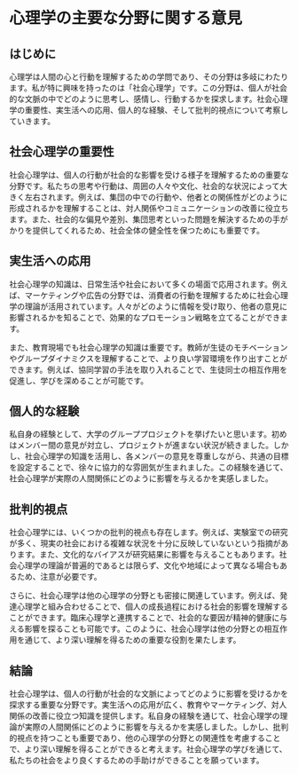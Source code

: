 # 心理学の主要な分野に関する意見

## はじめに

心理学は人間の心と行動を理解するための学問であり、その分野は多岐にわたります。私が特に興味を持ったのは「社会心理学」です。この分野は、個人が社会的な文脈の中でどのように思考し、感情し、行動するかを探求します。社会心理学の重要性、実生活への応用、個人的な経験、そして批判的視点について考察していきます。

## 社会心理学の重要性

社会心理学は、個人の行動が社会的な影響を受ける様子を理解するための重要な分野です。私たちの思考や行動は、周囲の人々や文化、社会的な状況によって大きく左右されます。例えば、集団の中での行動や、他者との関係性がどのように形成されるかを理解することは、対人関係やコミュニケーションの改善に役立ちます。また、社会的な偏見や差別、集団思考といった問題を解決するための手がかりを提供してくれるため、社会全体の健全性を保つためにも重要です。

## 実生活への応用

社会心理学の知識は、日常生活や社会において多くの場面で応用されます。例えば、マーケティングや広告の分野では、消費者の行動を理解するために社会心理学の理論が活用されています。人々がどのように情報を受け取り、他者の意見に影響されるかを知ることで、効果的なプロモーション戦略を立てることができます。

また、教育現場でも社会心理学の知識は重要です。教師が生徒のモチベーションやグループダイナミクスを理解することで、より良い学習環境を作り出すことができます。例えば、協同学習の手法を取り入れることで、生徒同士の相互作用を促進し、学びを深めることが可能です。

## 個人的な経験

私自身の経験として、大学のグループプロジェクトを挙げたいと思います。初めはメンバー間の意見が対立し、プロジェクトが進まない状況が続きました。しかし、社会心理学の知識を活用し、各メンバーの意見を尊重しながら、共通の目標を設定することで、徐々に協力的な雰囲気が生まれました。この経験を通じて、社会心理学が実際の人間関係にどのように影響を与えるかを実感しました。

## 批判的視点

社会心理学には、いくつかの批判的視点も存在します。例えば、実験室での研究が多く、現実の社会における複雑な状況を十分に反映していないという指摘があります。また、文化的なバイアスが研究結果に影響を与えることもあります。社会心理学の理論が普遍的であるとは限らず、文化や地域によって異なる場合もあるため、注意が必要です。

さらに、社会心理学は他の心理学の分野とも密接に関連しています。例えば、発達心理学と組み合わせることで、個人の成長過程における社会的影響を理解することができます。臨床心理学と連携することで、社会的な要因が精神的健康に与える影響を探ることも可能です。このように、社会心理学は他の分野との相互作用を通じて、より深い理解を得るための重要な役割を果たします。

## 結論

社会心理学は、個人の行動が社会的な文脈によってどのように影響を受けるかを探求する重要な分野です。実生活への応用が広く、教育やマーケティング、対人関係の改善に役立つ知識を提供します。私自身の経験を通じて、社会心理学の理論が実際の人間関係にどのように影響を与えるかを実感しました。しかし、批判的視点を持つことも重要であり、他の心理学の分野との関連性を考慮することで、より深い理解を得ることができると考えます。社会心理学の学びを通じて、私たちの社会をより良くするための手助けができることを願っています。